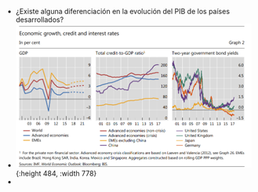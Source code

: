 - ¿Existe alguna diferenciación en la evolución del PIB de los países desarrollados?
- ![image.png](../assets/image_1640204231196_0.png){:height 484, :width 778}
-